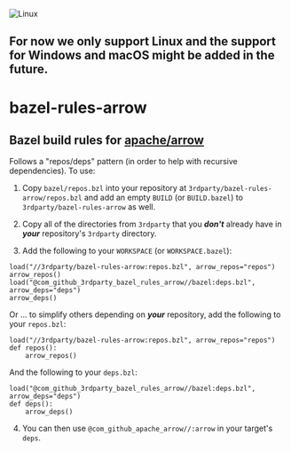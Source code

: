 ![Linux](https://img.shields.io/badge/Linux-FCC624?style=for-the-badge&logo=linux&logoColor=black)

## For now we only support Linux and the support for Windows and macOS might be added in the future.

# bazel-rules-arrow

## Bazel build rules for [apache/arrow](https://github.com/apache/arrow)

Follows a "repos/deps" pattern (in order to help with recursive dependencies). To use:

1. Copy `bazel/repos.bzl` into your repository at `3rdparty/bazel-rules-arrow/repos.bzl` and add an empty `BUILD` (or `BUILD.bazel`) to `3rdparty/bazel-rules-arrow` as well.

2. Copy all of the directories from `3rdparty` that you ***don't*** already have in ***your*** repository's `3rdparty` directory.

3. Add the following to your `WORKSPACE` (or `WORKSPACE.bazel`):

```bazel
load("//3rdparty/bazel-rules-arrow:repos.bzl", arrow_repos="repos")
arrow_repos()
load("@com_github_3rdparty_bazel_rules_arrow//bazel:deps.bzl", arrow_deps="deps")
arrow_deps()
```

Or ... to simplify others depending on ***your*** repository, add the following to your `repos.bzl`:

```bazel
load("//3rdparty/bazel-rules-arrow:repos.bzl", arrow_repos="repos")
def repos():
    arrow_repos()
```

And the following to your `deps.bzl`:

```bazel
load("@com_github_3rdparty_bazel_rules_arrow//bazel:deps.bzl", arrow_deps="deps")
def deps():
    arrow_deps()
```

4. You can then use `@com_github_apache_arrow//:arrow` in your target's `deps`.
